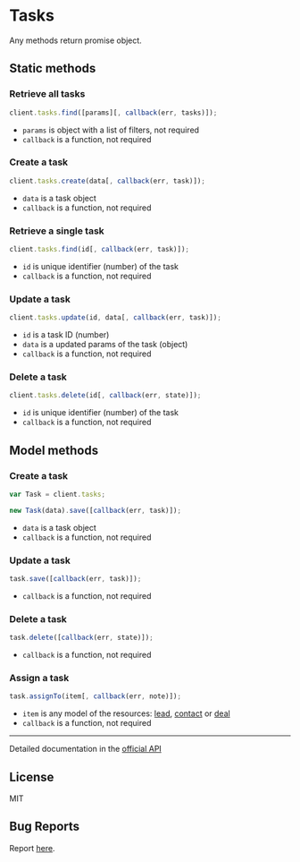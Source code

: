 # Tasks

Any methods return promise object.

## Static methods

### Retrieve all tasks

```javascript
client.tasks.find([params][, callback(err, tasks)]);
```

- `params` is object with a list of filters, not required
- `callback` is a function, not required

### Create a task

```javascript
client.tasks.create(data[, callback(err, task)]);
```

- `data` is a task object
- `callback` is a function, not required

### Retrieve a single task

```javascript
client.tasks.find(id[, callback(err, task)]);
```

- `id` is unique identifier (number) of the task
- `callback` is a function, not required

### Update a task

```javascript
client.tasks.update(id, data[, callback(err, task)]);
```

- `id` is a task ID (number)
- `data` is a updated params of the task (object)
- `callback` is a function, not required

### Delete a task

```javascript
client.tasks.delete(id[, callback(err, state)]);
```

- `id` is unique identifier (number) of the task
- `callback` is a function, not required

## Model methods

### Create a task

```javascript
var Task = client.tasks;

new Task(data).save([callback(err, task)]);
```

- `data` is a task object
- `callback` is a function, not required

### Update a task

```javascript
task.save([callback(err, task)]);
```

- `callback` is a function, not required

### Delete a task

```javascript
task.delete([callback(err, state)]);
```

- `callback` is a function, not required

### Assign a task

```javascript
task.assignTo(item[, callback(err, note)]);
```

- `item` is any model of the resources: [lead](https://github.com/yurypaleev/BaseCRM/blob/master/src/leads/README.md "API Documentation"), [contact](https://github.com/yurypaleev/BaseCRM/blob/master/src/contacts/README.md "API Documentation") or [deal](https://github.com/yurypaleev/BaseCRM/blob/master/src/deals/README.md "API Documentation")
- `callback` is a function, not required

---

Detailed documentation in the [official API](https://developers.getbase.com/docs/rest/reference/tasks "API Documentation")

## License
MIT

## Bug Reports
Report [here](https://github.com/yurypaleev/BaseCRM/issues?q=tasks).